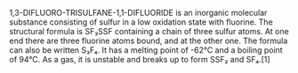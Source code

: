 1,3-DIFLUORO-TRISULFANE-1,1-DIFLUORIDE is an inorganic molecular substance consisting of sulfur in a low oxidation state with fluorine. The structural formula is SF₃SSF containing a chain of three sulfur atoms. At one end there are three fluorine atoms bound, and at the other one. The formula can also be written S₃F₄. It has a melting point of -62°C and a boiling point of 94°C. As a gas, it is unstable and breaks up to form SSF₂ and SF₄.[1]
